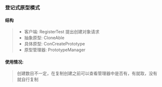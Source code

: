 ### 登记式原型模式
####  结构
> * 客户端: RegisterTest 提出创建对象请求
> * 抽象原型: CloneAble
> * 具体原型: ConCreatePrototype
> * 原型管理器: PrototypeManager
#### 使用情况:
> 创建数目不一定，在复制创建之前可以查看管理器中是否有，有就取，没有就自行复制